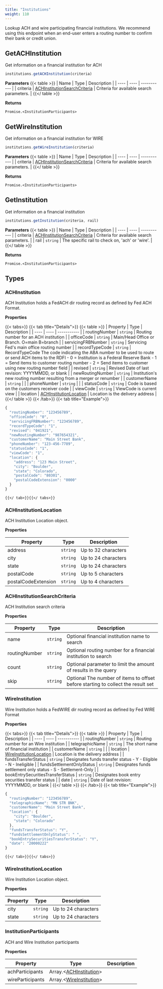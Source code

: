 ```yaml
---
title: "Institutions"
weight: 110
---
```

Lookup ACH and wire participating financial institutions. We recommend using this endpoint when an end-user enters a routing number to confirm their bank or credit union.


## GetACHInstitution


Get information on a financial institution for ACH

```javascript
institutions.getACHInstitution(criteria)
```

**Parameters**
{{< table >}}
| Name | Type | Description |
| ---- | ---- | ----------- |
| criteria |  [ACHInstitutionSearchCriteria](#achinstitutionsearchcriteria) | Criteria for available search parameters. |
{{</ table >}}



**Returns**

`Promise.<InstitutionParticipants>`



## GetWireInstitution


Get information on a financial institution for WIRE

```javascript
institutions.getWireInstitution(criteria)
```

**Parameters**
{{< table >}}
| Name | Type | Description |
| ---- | ---- | ----------- |
| criteria |  [ACHInstitutionSearchCriteria](#achinstitutionsearchcriteria) | Criteria for available search parameters. |
{{</ table >}}



**Returns**

`Promise.<InstitutionParticipants>`



## GetInstitution


Get information on a financial institution

```javascript
institutions.getInstitution(criteria, rail)
```

**Parameters**
{{< table >}}
| Name | Type | Description |
| ---- | ---- | ----------- |
| criteria |  [ACHInstitutionSearchCriteria](#achinstitutionsearchcriteria) | Criteria for available search parameters. |
| rail |  `string` | The specific rail to check on, 'ach' or 'wire'. |
{{</ table >}}



**Returns**

`Promise.<InstitutionParticipants>`






## Types
### ACHInstitution

ACH Institution holds a FedACH dir routing record as defined by Fed ACH Format.

**Properties**


{{< tabs>}}
  {{< tab title="Details">}}
  {{< table >}}
| Property | Type | Description |
| ---- | ---- | ----------- |
| routingNumber |  `string` | Routing number for an ACH institution |
| officeCode |  `string` | Main/Head Office or Branch. O=main B=branch |
| servicingFRBNumber |  `string` | Servicing Fed's main office routing number |
| recordTypeCode |  `string` | RecordTypeCode The code indicating the ABA number to be used to route or send ACH items to the RDFI - 0 = Institution is a Federal Reserve Bank - 1 = Send items to customer routing number - 2 = Send items to customer using new routing number field |
| revised |  `string` | Revised Date of last revision: YYYYMMDD, or blank |
| newRoutingNumber |  `string` | Institution's new routing number resulting from a merger or renumber |
| customerName |  `string` |  |
| phoneNumber |  `string` |  |
| statusCode |  `string` | Code is based on the customers receiver code |
| viewCode |  `string` | ViewCode is current view |
| location |  [ACHInstitutionLocation](#achinstitutionlocation) | Location is the delivery address |
{{</ table >}}
  {{< /tab>}}
{{< tab title="Example">}}
```javascript
{
  "routingNumber": "123456789",
  "officeCode": "0",
  "servicingFRBNumber": "123456789",
  "recordTypeCode": "1",
  "revised": "041921",
  "newRoutingNumber": "987654321",
  "customerName": "Main Street Bank",
  "phoneNumber": "123-456-7789",
  "statusCode": "1",
  "viewCode": "1",
  "location": {
    "address": "123 Main Street",
    "city": "Boulder",
    "state": "Colorado",
    "postalCode": "80301",
    "postalCodeExtension": "0000"
  }
}
```
    {{</ tab>}}{{</ tabs>}}




### ACHInstitutionLocation

ACH Institution Location object.

**Properties**

| Property | Type | Description |
| ---- | ---- | ----------- |
  | address | `string`| Up to 32 characters |
  | city | `string`| Up to 24 characters |
  | state | `string`| Up to 24 characters |
  | postalCode | `string`| Up to 5 characters |
  | postalCodeExtension | `string`| Up to 4 characters |



### ACHInstitutionSearchCriteria

ACH Institution search criteria

**Properties**

| Property | Type | Description |
| ---- | ---- | ----------- |
  | name | `string`| Optional financial institution name to search |
  | routingNumber | `string`| Optional routing number for a financial institution to search |
  | count | `string`| Optional parameter to limit the amount of results in the query |
  | skip | `string`| Optional The number of items to offset before starting to collect the result set |



### WireInstitution

Wire Institution holds a FedWIRE dir routing record as defined by Fed WIRE Format

**Properties**


{{< tabs>}}
  {{< tab title="Details">}}
  {{< table >}}
| Property | Type | Description |
| ---- | ---- | ----------- |
| routingNumber |  `string` | Routing number for an Wire institution |
| telegraphicName |  `string` | The short name of financial institution |
| customerName |  `string` |  |
| location |  [WireInstitutionLocation](#wireinstitutionlocation) | Location is the delivery address |
| fundsTransferStatus |  `string` | Designates funds transfer status  - Y - Eligible  - N - Ineligible |
| fundsSettlementOnlyStatus |  `string` | Designates funds settlement only status  - S - Settlement-Only |
| bookEntrySecuritiesTransferStatus |  `string` | Designates book entry securities transfer status |
| date |  `string` | Date of last revision: YYYYMMDD, or blank |
{{</ table >}}
  {{< /tab>}}
{{< tab title="Example">}}
```javascript
{
  "routingNumber": "123456789",
  "telegraphicName": "MN STR BNK",
  "customerName": "Main Street Bank",
  "location": {
    "city": "Boulder",
    "state": "Colorado"
  },
  "fundsTransferStatus": "Y",
  "fundsSettlementOnlyStatus": " ",
  "bookEntrySecuritiesTransferStatus": "Y",
  "date": "20000222"
}
```
    {{</ tab>}}{{</ tabs>}}




### WireInstitutionLocation

Wire Institution Location object.

**Properties**

| Property | Type | Description |
| ---- | ---- | ----------- |
  | city | `string`| Up to 24 characters |
  | state | `string`| Up to 24 characters |



### InstitutionParticipants

ACH and Wire Institution participants

**Properties**

| Property | Type | Description |
| ---- | ---- | ----------- |
  | achParticipants | Array.<[ACHInstitution](#achinstitution)>|  |
  | wireParticipants | Array.<[WireInstitution](#wireinstitution)>|  |





